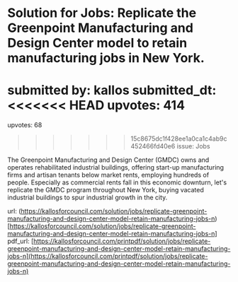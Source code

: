# Solution for Jobs: Replicate the Greenpoint Manufacturing and Design Center model to retain manufacturing jobs in New York. #

submitted by: kallos
submitted_dt: 
<<<<<<< HEAD
upvotes: 414
=======
upvotes: 68
>>>>>>> 15c8675dc1f428ee1a0ca1c4ab9c452466fd40e6
issue: Jobs

The Greenpoint Manufacturing and Design Center (GMDC) owns and operates rehabilitated industrial buildings, offering start-up manufacturing firms and artisan tenants below market rents, employing hundreds of people. Especially as commercial rents fall in this economic downturn, let's replicate the GMDC program throughout New York, buying vacated industrial buildings to spur industrial growth in the city.

url: (https://kallosforcouncil.com/solution/jobs/replicate-greenpoint-manufacturing-and-design-center-model-retain-manufacturing-jobs-n)[https://kallosforcouncil.com/solution/jobs/replicate-greenpoint-manufacturing-and-design-center-model-retain-manufacturing-jobs-n]
pdf_url: [https://kallosforcouncil.com/printpdf/solution/jobs/replicate-greenpoint-manufacturing-and-design-center-model-retain-manufacturing-jobs-n](https://kallosforcouncil.com/printpdf/solution/jobs/replicate-greenpoint-manufacturing-and-design-center-model-retain-manufacturing-jobs-n)